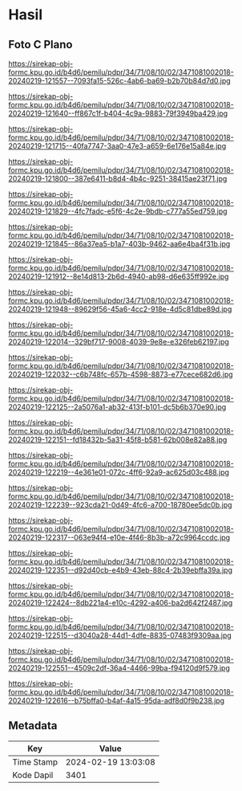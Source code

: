 # Hasil

## Foto C Plano

https://sirekap-obj-formc.kpu.go.id/b4d6/pemilu/pdpr/34/71/08/10/02/3471081002018-20240219-121557--7093fa15-526c-4ab6-ba69-b2b70b84d7d0.jpg

https://sirekap-obj-formc.kpu.go.id/b4d6/pemilu/pdpr/34/71/08/10/02/3471081002018-20240219-121640--ff867c1f-b404-4c9a-9883-79f3949ba429.jpg

https://sirekap-obj-formc.kpu.go.id/b4d6/pemilu/pdpr/34/71/08/10/02/3471081002018-20240219-121715--40fa7747-3aa0-47e3-a659-6e176e15a84e.jpg

https://sirekap-obj-formc.kpu.go.id/b4d6/pemilu/pdpr/34/71/08/10/02/3471081002018-20240219-121800--387e6411-b8d4-4b4c-9251-38415ae23f71.jpg

https://sirekap-obj-formc.kpu.go.id/b4d6/pemilu/pdpr/34/71/08/10/02/3471081002018-20240219-121829--4fc7fadc-e5f6-4c2e-9bdb-c777a55ed759.jpg

https://sirekap-obj-formc.kpu.go.id/b4d6/pemilu/pdpr/34/71/08/10/02/3471081002018-20240219-121845--86a37ea5-b1a7-403b-9462-aa6e4ba4f31b.jpg

https://sirekap-obj-formc.kpu.go.id/b4d6/pemilu/pdpr/34/71/08/10/02/3471081002018-20240219-121912--8e14d813-2b6d-4940-ab98-d6e635ff992e.jpg

https://sirekap-obj-formc.kpu.go.id/b4d6/pemilu/pdpr/34/71/08/10/02/3471081002018-20240219-121948--89629f56-45a6-4cc2-918e-4d5c81dbe89d.jpg

https://sirekap-obj-formc.kpu.go.id/b4d6/pemilu/pdpr/34/71/08/10/02/3471081002018-20240219-122014--329bf717-9008-4039-9e8e-e326feb62197.jpg

https://sirekap-obj-formc.kpu.go.id/b4d6/pemilu/pdpr/34/71/08/10/02/3471081002018-20240219-122032--c6b748fc-657b-4598-8873-e77cece682d6.jpg

https://sirekap-obj-formc.kpu.go.id/b4d6/pemilu/pdpr/34/71/08/10/02/3471081002018-20240219-122125--2a5076a1-ab32-413f-b101-dc5b6b370e90.jpg

https://sirekap-obj-formc.kpu.go.id/b4d6/pemilu/pdpr/34/71/08/10/02/3471081002018-20240219-122151--fd18432b-5a31-45f8-b581-62b008e82a88.jpg

https://sirekap-obj-formc.kpu.go.id/b4d6/pemilu/pdpr/34/71/08/10/02/3471081002018-20240219-122219--4e361e01-072c-4ff6-92a9-ac625d03c488.jpg

https://sirekap-obj-formc.kpu.go.id/b4d6/pemilu/pdpr/34/71/08/10/02/3471081002018-20240219-122239--923cda21-0d49-4fc6-a700-18780ee5dc0b.jpg

https://sirekap-obj-formc.kpu.go.id/b4d6/pemilu/pdpr/34/71/08/10/02/3471081002018-20240219-122317--063e94f4-e10e-4f46-8b3b-a72c9964ccdc.jpg

https://sirekap-obj-formc.kpu.go.id/b4d6/pemilu/pdpr/34/71/08/10/02/3471081002018-20240219-122351--d92d40cb-e4b9-43eb-88c4-2b39ebffa39a.jpg

https://sirekap-obj-formc.kpu.go.id/b4d6/pemilu/pdpr/34/71/08/10/02/3471081002018-20240219-122424--8db221a4-e10c-4292-a406-ba2d642f2487.jpg

https://sirekap-obj-formc.kpu.go.id/b4d6/pemilu/pdpr/34/71/08/10/02/3471081002018-20240219-122515--d3040a28-44d1-4dfe-8835-07483f9309aa.jpg

https://sirekap-obj-formc.kpu.go.id/b4d6/pemilu/pdpr/34/71/08/10/02/3471081002018-20240219-122551--4509c2df-36a4-4466-99ba-f94120d9f579.jpg

https://sirekap-obj-formc.kpu.go.id/b4d6/pemilu/pdpr/34/71/08/10/02/3471081002018-20240219-122616--b75bffa0-b4af-4a15-95da-adf8d0f9b238.jpg


## Metadata

| Key        | Value               |
| ---------- | ------------------- |
| Time Stamp | 2024-02-19 13:03:08 |
| Kode Dapil | 3401                |



